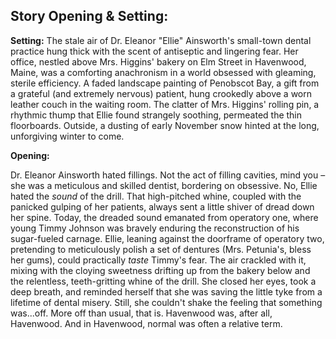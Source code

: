 ## Story Opening & Setting:

**Setting:** The stale air of Dr. Eleanor "Ellie" Ainsworth's small-town dental practice hung thick with the scent of antiseptic and lingering fear. Her office, nestled above Mrs. Higgins' bakery on Elm Street in Havenwood, Maine, was a comforting anachronism in a world obsessed with gleaming, sterile efficiency. A faded landscape painting of Penobscot Bay, a gift from a grateful (and extremely nervous) patient, hung crookedly above a worn leather couch in the waiting room. The clatter of Mrs. Higgins' rolling pin, a rhythmic thump that Ellie found strangely soothing, permeated the thin floorboards. Outside, a dusting of early November snow hinted at the long, unforgiving winter to come.

**Opening:**

Dr. Eleanor Ainsworth hated fillings. Not the act of filling cavities, mind you – she was a meticulous and skilled dentist, bordering on obsessive. No, Ellie hated the *sound* of the drill. That high-pitched whine, coupled with the panicked gulping of her patients, always sent a little shiver of dread down her spine. Today, the dreaded sound emanated from operatory one, where young Timmy Johnson was bravely enduring the reconstruction of his sugar-fueled carnage. Ellie, leaning against the doorframe of operatory two, pretending to meticulously polish a set of dentures (Mrs. Petunia's, bless her gums), could practically *taste* Timmy's fear. The air crackled with it, mixing with the cloying sweetness drifting up from the bakery below and the relentless, teeth-gritting whine of the drill.  She closed her eyes, took a deep breath, and reminded herself that she was saving the little tyke from a lifetime of dental misery.  Still, she couldn't shake the feeling that something was...off. More off than usual, that is. Havenwood was, after all, Havenwood. And in Havenwood, normal was often a relative term.
